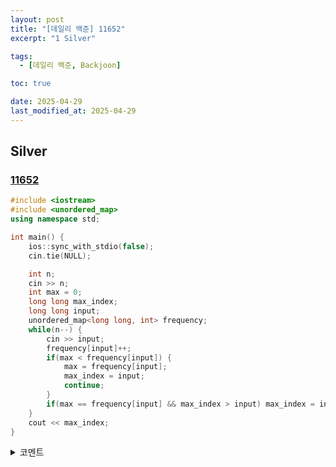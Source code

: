```yaml
---
layout: post
title: "[데일리 백준] 11652"
excerpt: "1 Silver"

tags:
  - [데일리 백준, Backjoon]

toc: true

date: 2025-04-29
last_modified_at: 2025-04-29
---
```

## Silver
### [11652][def]

```c++
#include <iostream>
#include <unordered_map>
using namespace std;

int main() {
    ios::sync_with_stdio(false);
    cin.tie(NULL);

    int n;
    cin >> n;
    int max = 0;
    long long max_index;
    long long input;
    unordered_map<long long, int> frequency;
    while(n--) {
        cin >> input;
        frequency[input]++;
        if(max < frequency[input]) {
            max = frequency[input];
            max_index = input;
            continue;
        }
        if(max == frequency[input] && max_index > input) max_index = input;
    }
    cout << max_index;
}
```

<details>
<summary>코멘트</summary>
<div markdown="1">

- 해시 맵 (날먹)

</div>
</details>

[def]: https://www.acmicpc.net/problem/11652
